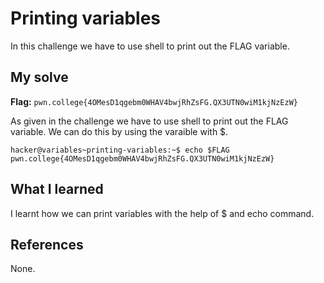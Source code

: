 # Printing variables

In this challenge we have to use shell to print out the FLAG variable.

## My solve
**Flag:** `pwn.college{4OMesD1qgebm0WHAV4bwjRhZsFG.QX3UTN0wiM1kjNzEzW}`

As given in the challenge we have to use shell to print out the FLAG variable. We can do this by using the varaible with $.

```
hacker@variables~printing-variables:~$ echo $FLAG
pwn.college{4OMesD1qgebm0WHAV4bwjRhZsFG.QX3UTN0wiM1kjNzEzW}
```

## What I learned

I learnt how we can print variables with the help of $ and echo command.

## References 
None.
